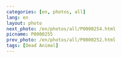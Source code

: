 ```yaml
---
categories: [en, photos, all]
lang: en
layout: photo
next_photo: /en/photos/all/P0000254.html
picname: P0000255
prev_photo: /en/photos/all/P0000252.html
tags: [Dead Animal]
---
```

